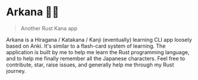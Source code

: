 # Arkana 🧝‍♀️

> Another Rust Kana app

Arkana is a Hiragana / Katakana / Kanji (eventually) learning CLI app loosely based on Anki. It's similar to a flash-card system of learning.
The application is built by me to help me learn the Rust programming language, and to help me finally remember all the Japanese characters.
Feel free to contribute, star, raise issues, and generally help me through my Rust journey.
